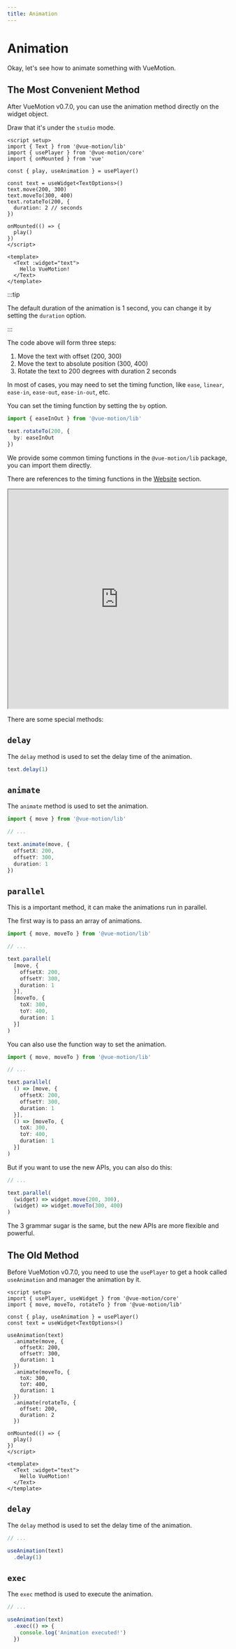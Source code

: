 ```yaml
---
title: Animation
---
```


# Animation

Okay, let's see how to animate something with VueMotion.

## The Most Convenient Method

After VueMotion v0.7.0, you can use the animation method directly on the widget object.

Draw that it's under the `studio` mode.

```vue
<script setup>
import { Text } from '@vue-motion/lib'
import { usePlayer } from '@vue-motion/core'
import { onMounted } from 'vue'

const { play, useAnimation } = usePlayer()

const text = useWidget<TextOptions>()
text.move(200, 300)
text.moveTo(300, 400)
text.rotateTo(200, {
  duration: 2 // seconds
})

onMounted(() => {
  play()
})
</script>

<template>
  <Text :widget="text">
    Hello VueMotion!
  </Text>
</template>
```

:::tip

The default duration of the animation is 1 second, you can change it by setting the `duration` option.

:::

The code above will form three steps:

1. Move the text with offset (200, 300)
2. Move the text to absolute position (300, 400)
3. Rotate the text to 200 degrees with duration 2 seconds

In most of cases, you may need to set the timing function, like `ease`, `linear`, `ease-in`, `ease-out`, `ease-in-out`, etc.

You can set the timing function by setting the `by` option.

```typescript
import { easeInOut } from '@vue-motion/lib'

text.rotateTo(200, {
  by: easeInOut
})
```

We provide some common timing functions in the `@vue-motion/lib` package, you can import them directly.

There are references to the timing functions in the [Website](https://www.desmos.com/calculator/je6yxhgmfe) section.

<iframe src="https://www.desmos.com/calculator/je6yxhgmfe" width="100%" height="500"></iframe>

There are some special methods:

## `delay`

The `delay` method is used to set the delay time of the animation.

```typescript
text.delay(1)
```

## `animate`

The `animate` method is used to set the animation.

```typescript
import { move } from '@vue-motion/lib'

// ...

text.animate(move, {
  offsetX: 200,
  offsetY: 300,
  duration: 1
})
```

## `parallel`

This is a important method, it can make the animations run in parallel.

The first way is to pass an array of animations.
```typescript
import { move, moveTo } from '@vue-motion/lib'

// ...

text.parallel(
  [move, {
    offsetX: 200,
    offsetY: 300,
    duration: 1
  }],
  [moveTo, {
    toX: 300,
    toY: 400,
    duration: 1
  }]
)
```

You can also use the function way to set the animation.

```typescript
import { move, moveTo } from '@vue-motion/lib'

// ...

text.parallel(
  () => [move, {
    offsetX: 200,
    offsetY: 300,
    duration: 1
  }],
  () => [moveTo, {
    toX: 300,
    toY: 400,
    duration: 1
  }]
)
```

But if you want to use the new APIs, you can also do this:

```typescript
// ...

text.parallel(
  (widget) => widget.move(200, 300),
  (widget) => widget.moveTo(300, 400)
)
```

The 3 grammar sugar is the same, but the new APIs are more flexible and powerful.

## The Old Method

Before VueMotion v0.7.0, you need to use the `usePlayer` to get a hook called `useAnimation` and manager the animation by it.

```vue
<script setup>
import { usePlayer, useWidget } from '@vue-motion/core'
import { move, moveTo, rotateTo } from '@vue-motion/lib'

const { play, useAnimation } = usePlayer()
const text = useWidget<TextOptions>()

useAnimation(text)
  .animate(move, {
    offsetX: 200,
    offsetY: 300,
    duration: 1
  })
  .animate(moveTo, {
    toX: 300,
    toY: 400,
    duration: 1
  })
  .animate(rotateTo, {
    offset: 200,
    duration: 2
  })

onMounted(() => {
  play()
})
</script>

<template>
  <Text :widget="text">
    Hello VueMotion!
  </Text>
</template>
```

## `delay`

The `delay` method is used to set the delay time of the animation.

```typescript
// ...

useAnimation(text)
  .delay(1)
```

## `exec`

The `exec` method is used to execute the animation.

```typescript
// ...

useAnimation(text)
  .exec(() => {
    console.log('Animation executed!')
  })
```
